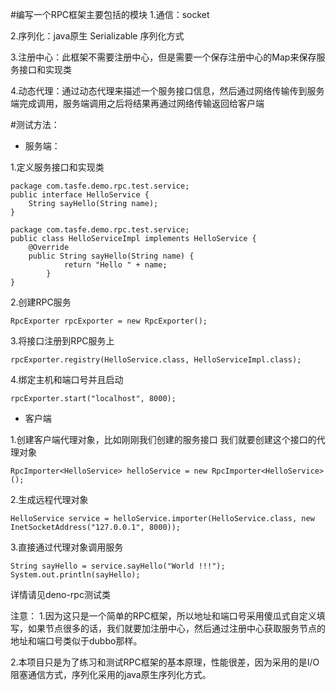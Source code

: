 #编写一个RPC框架主要包括的模块
1.通信：socket

2.序列化：java原生 Serializable 序列化方式

3.注册中心：此框架不需要注册中心，但是需要一个保存注册中心的Map来保存服务接口和实现类

4.动态代理：通过动态代理来描述一个服务接口信息，然后通过网络传输传到服务端完成调用，服务端调用之后将结果再通过网络传输返回给客户端

#测试方法：
* 服务端：

1.定义服务接口和实现类
```
package com.tasfe.demo.rpc.test.service;
public interface HelloService {
    String sayHello(String name);
}
```
```
package com.tasfe.demo.rpc.test.service;
public class HelloServiceImpl implements HelloService {
    @Override
    public String sayHello(String name) {
	        return "Hello " + name;
	    }
}
```
2.创建RPC服务
```
RpcExporter rpcExporter = new RpcExporter();
```

3.将接口注册到RPC服务上
```
rpcExporter.registry(HelloService.class, HelloServiceImpl.class);
```

4.绑定主机和端口号并且启动
```
rpcExporter.start("localhost", 8000);
```
* 客户端

1.创建客户端代理对象，比如刚刚我们创建的服务接口 我们就要创建这个接口的代理对象
```
RpcImporter<HelloService> helloService = new RpcImporter<HelloService>();
```
2.生成远程代理对象
```
HelloService service = helloService.importer(HelloService.class, new InetSocketAddress("127.0.0.1", 8000));
```
3.直接通过代理对象调用服务
```
String sayHello = service.sayHello("World !!!");
System.out.println(sayHello);
```

详情请见deno-rpc测试类

注意：
1.因为这只是一个简单的RPC框架，所以地址和端口号采用傻瓜式自定义填写，如果节点很多的话，我们就要加注册中心，然后通过注册中心获取服务节点的地址和端口号类似于dubbo那样。

2.本项目只是为了练习和测试RPC框架的基本原理，性能很差，因为采用的是I/O阻塞通信方式，序列化采用的java原生序列化方式。

